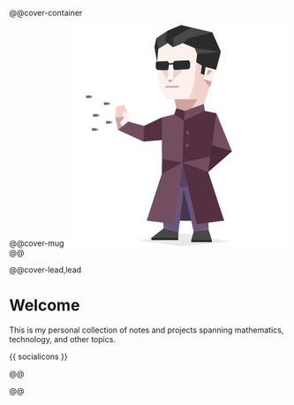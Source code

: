 @@cover-container

@@cover-mug ![](/assets/cover/pp.jpeg)@@

@@cover-lead,lead

# Welcome

This is my personal collection of notes and projects spanning mathematics,
technology, and other topics.

{{ socialicons }}

@@ <!-- cover-lead -->

@@ <!-- cover-container -->
